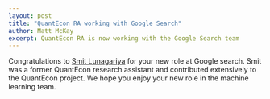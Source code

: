 ```yaml
---
layout: post
title: "QuantEcon RA working with Google Search"
author: Matt McKay
excerpt: QuantEcon RA is now working with the Google Search team
---
```


Congratulations to [Smit Lunagariya](https://in.linkedin.com/in/smit-lunagariya-356b93179) for your new role at Google search. Smit was a former QuantEcon research assistant and contributed extensively to the QuantEcon project. We hope you enjoy your new role in the machine learning team.

